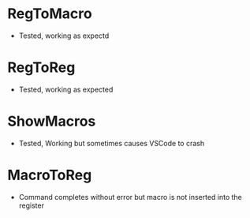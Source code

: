 # RegToMacro

- Tested, working as expectd

# RegToReg

- Tested, working as expected

# ShowMacros

- Tested, Working but sometimes causes VSCode to crash

# MacroToReg

- Command completes without error but macro is not inserted into the register




